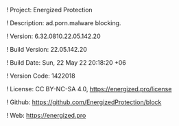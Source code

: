 ! Project: Energized Protection

! Description: ad.porn.malware blocking.

! Version: 6.32.0810.22.05.142.20

! Build Version: 22.05.142.20

! Build Date: Sun, 22 May 22 20:18:20 +06

! Version Code: 1422018

! License: CC BY-NC-SA 4.0, https://energized.pro/license

! Github: https://github.com/EnergizedProtection/block

! Web: https://energized.pro
